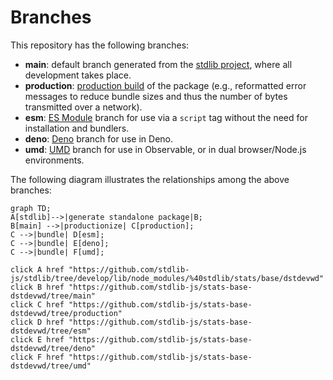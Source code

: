<!--

@license Apache-2.0

Copyright (c) 2022 The Stdlib Authors.

Licensed under the Apache License, Version 2.0 (the "License");
you may not use this file except in compliance with the License.
You may obtain a copy of the License at

    http://www.apache.org/licenses/LICENSE-2.0

Unless required by applicable law or agreed to in writing, software
distributed under the License is distributed on an "AS IS" BASIS,
WITHOUT WARRANTIES OR CONDITIONS OF ANY KIND, either express or implied.
See the License for the specific language governing permissions and
limitations under the License.

-->

# Branches

This repository has the following branches:

-   **main**: default branch generated from the [stdlib project][stdlib-url], where all development takes place.
-   **production**: [production build][production-url] of the package (e.g., reformatted error messages to reduce bundle sizes and thus the number of bytes transmitted over a network).
-   **esm**: [ES Module][esm-url] branch for use via a `script` tag without the need for installation and bundlers.
-   **deno**: [Deno][deno-url] branch for use in Deno.
-   **umd**: [UMD][umd-url] branch for use in Observable, or in dual browser/Node.js environments.

The following diagram illustrates the relationships among the above branches:

```mermaid
graph TD;
A[stdlib]-->|generate standalone package|B;
B[main] -->|productionize| C[production];
C -->|bundle| D[esm];
C -->|bundle| E[deno];
C -->|bundle| F[umd];

click A href "https://github.com/stdlib-js/stdlib/tree/develop/lib/node_modules/%40stdlib/stats/base/dstdevwd"
click B href "https://github.com/stdlib-js/stats-base-dstdevwd/tree/main"
click C href "https://github.com/stdlib-js/stats-base-dstdevwd/tree/production"
click D href "https://github.com/stdlib-js/stats-base-dstdevwd/tree/esm"
click E href "https://github.com/stdlib-js/stats-base-dstdevwd/tree/deno"
click F href "https://github.com/stdlib-js/stats-base-dstdevwd/tree/umd"
```

[stdlib-url]: https://github.com/stdlib-js/stdlib/tree/develop/lib/node_modules/%40stdlib/stats/base/dstdevwd
[production-url]: https://github.com/stdlib-js/stats-base-dstdevwd/tree/production
[deno-url]: https://github.com/stdlib-js/stats-base-dstdevwd/tree/deno
[umd-url]: https://github.com/stdlib-js/stats-base-dstdevwd/tree/umd
[esm-url]: https://github.com/stdlib-js/stats-base-dstdevwd/tree/esm